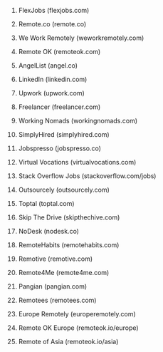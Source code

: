 1. FlexJobs (flexjobs.com)

2. Remote.co (remote.co)

3. We Work Remotely (weworkremotely.com)

4. Remote OK (remoteok.com)

5. AngelList (angel.co)

6. LinkedIn (linkedin.com)

7. Upwork (upwork.com)

8. Freelancer (freelancer.com)

9. Working Nomads (workingnomads.com)

10. SimplyHired (simplyhired.com)

11. Jobspresso (jobspresso.co)

12. Virtual Vocations (virtualvocations.com)

13. Stack Overflow Jobs (stackoverflow.com/jobs)

14. Outsourcely (outsourcely.com)

15. Toptal (toptal.com)

16. Skip The Drive (skipthechive.com)

17. NoDesk (nodesk.co)

18. RemoteHabits (remotehabits.com)

19. Remotive (remotive.com)

20. Remote4Me (remote4me.com)

2. Pangian (pangian.com)

22. Remotees (remotees.com)

23. Europe Remotely (europeremotely.com)

24. Remote OK Europe (remoteok.io/europe)

25. Remote of Asia (remoteok.io/asia)